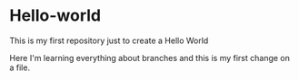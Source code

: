 # Hello-world
This is my first repository just to create a Hello World

Here I'm learning everything about branches and this is my first change on a file.
